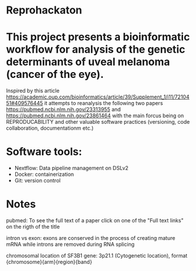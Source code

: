# Reprohackaton

# This project presents a bioinformatic workflow for analysis of the genetic determinants of uveal melanoma (cancer of the eye).
Inspired by this article https://academic.oup.com/bioinformatics/article/39/Supplement_1/i11/7210451#409576445
it attempts to reanalysis the following two papers https://pubmed.ncbi.nlm.nih.gov/23313955 and https://pubmed.ncbi.nlm.nih.gov/23861464
with the main forcus being on REPRODUCABILITY and other valuable software practices (versioning, code collaboration, documentationm etc.)


# Software tools:
  - Nextflow: Data pipeline management on DSLv2
  - Docker: containerization
  - Git: version control


# Notes
pubmed: To see the full text of a paper click on one of the "Full text links" on the rigth of the title

intron vs exon: exons are conserved in the process of creating mature mRNA while introns are removed during RNA splicing

chromosomal location of SF3B1 gene: 3p21.1 (Cytogenetic location), 
format {chromosome}{arm}{region}{band}                              